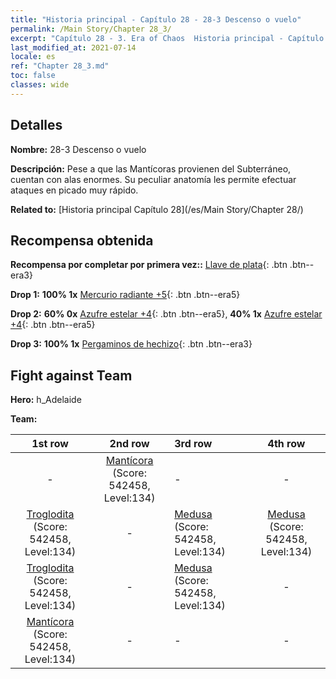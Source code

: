 ```yaml
---
title: "Historia principal - Capítulo 28 - 28-3 Descenso o vuelo"
permalink: /Main Story/Chapter 28_3/
excerpt: "Capítulo 28 - 3. Era of Chaos  Historia principal - Capítulo 28_3. 28-3 Descenso o vuelo"
last_modified_at: 2021-07-14
locale: es
ref: "Chapter 28_3.md"
toc: false
classes: wide
---
```


## Detalles

 **Nombre:** 28-3 Descenso o vuelo

 **Descripción:** Pese a que las Mantícoras provienen del Subterráneo, cuentan con alas enormes. Su peculiar anatomía les permite efectuar ataques en picado muy rápido.

 **Related to:** [Historia principal Capítulo 28](/es/Main Story/Chapter 28/)

## Recompensa obtenida

 **Recompensa por completar por primera vez::** [Llave de plata](/ItemsES/con_693/){: .btn .btn--era3}

 **Drop 1:** **100% 1x** [Mercurio radiante +5](/ItemsES/mat_98/){: .btn .btn--era5}

 **Drop 2:** **60% 0x** [Azufre estelar +4](/ItemsES/mat_92/){: .btn .btn--era5}, **40% 1x** [Azufre estelar +4](/ItemsES/mat_92/){: .btn .btn--era5}

 **Drop 3:** **100% 1x** [Pergaminos de hechizo](/ItemsES/con_694/){: .btn .btn--era3}


## Fight against Team
 **Hero:** h_Adelaide

 **Team:**


  | 1st row | 2nd row | 3rd row | 4th row |
  |:----:|:----:|:----|:----:|
  | - | [Mantícora](/es/units/Manticore/) (Score: 542458, Level:134)  | - | - |
  | [Troglodita](/es/units/Troglodyte/) (Score: 542458, Level:134)  | - | [Medusa](/es/units/Medusa/) (Score: 542458, Level:134)  | [Medusa](/es/units/Medusa/) (Score: 542458, Level:134)  |
  | [Troglodita](/es/units/Troglodyte/) (Score: 542458, Level:134)  | - | [Medusa](/es/units/Medusa/) (Score: 542458, Level:134)  | - |
  | [Mantícora](/es/units/Manticore/) (Score: 542458, Level:134)  | - | - | - |


